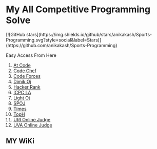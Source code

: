 <!DOCTYPE html>
<html>
<head>
	<meta charset="utf-8">
	<meta http-equiv="Competitive Programming" content="UVA Solve">
	<link rel="stylesheet" href="">
</head>
<body>
	<h1>My All Competitive Programming Solve</h1> 
	[![GitHub stars](https://img.shields.io/github/stars/anikakash/Sports-Programming.svg?style=social&label=Stars)](https://github.com/anikakash/Sports-Programming)
	<p>Easy Access From Here</p>
	<div>
		<ol Type = "1">
		  <li><a href="https://github.com/anikakash/Sports-Programming/tree/main/AtCoder">At Code</a></li>
		  <li><a href="https://github.com/anikakash/Sports-Programming/tree/main/CodeChef">Code Chef</a></li>
		  <li><a href="https://github.com/anikakash/Sports-Programming/tree/main/CodeForces">Code Forces</a></li>
		  <li><a href="https://github.com/anikakash/Sports-Programming/tree/main/Dimick%20Oj">Dimik Oj</a></li>
		  <li><a href="https://github.com/anikakash/Sports-Programming/tree/main/Hacker_rank">Hacker Rank</a></li>
		  <li><a href="https://github.com/anikakash/Sports-Programming/tree/main/ICPC%20Live%20Archive">ICPC LA</a></li>
		  <li><a href="https://github.com/anikakash/Sports-Programming/tree/main/LightOj">Light Oj</a></li>
		  <li><a href="https://github.com/anikakash/Sports-Programming/tree/main/Spoj">SPOJ</a></li>
		  <li><a href="https://github.com/anikakash/Sports-Programming/tree/main/Times">Times</a></li>
		  <li><a href="https://github.com/anikakash/Sports-Programming/tree/main/Toph">TopH</a></li>
		  <li><a href="https://github.com/anikakash/Sports-Programming/tree/main/URI_Solving">URI Online Judge</a></li>
		  <li><a href="https://github.com/anikakash/Sports-Programming/tree/main/UVa">UVA Online Judge</a></li>
		</ol>
	</div>
	<h2>MY WiKi</h2>
	
</body>
</html>
